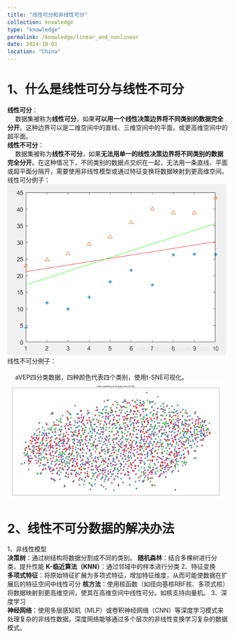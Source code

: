 ```yaml
---
title: "线性可分和非线性可分"
collection: knowledge
type: "knowledge"
permalink: /knowledge/linear_and_nonlinear
date: 2024-10-01
location: "China"
---
```


# 1、什么是线性可分与线性不可分
**线性可分**：
<br> &emsp; 数据集被称为**线性可分**，如果**可以用一个线性决策边界将不同类别的数据完全分开**。这种边界可以是二维空间中的直线、三维空间中的平面，或更高维空间中的超平面。
<br>
**线性不可分**：
<br> &emsp; 数据集被称为**线性不可分**，如果**无法用单一的线性决策边界将不同类别的数据完全分开**。在这种情况下，不同类别的数据点交织在一起，无法用一条直线、平面或超平面分隔开，需要使用非线性模型或通过特征变换将数据映射到更高维空间。 <br>
线性可分例子：<br>
<img src='/images/blogs/knowledges/线性可分/线性可分.png' width="500"> <br>
线性不可分例子：<br>
<br> &emsp; aVEP四分类数据，四种颜色代表四个类别，使用t-SNE可视化。
<img src='/images/blogs/knowledges/线性可分/线性不可分.png' width="500">

# 2、线性不可分数据的解决办法

1、非线性模型 <br> 
	**决策树**：通过树结构将数据分割成不同的类别。
	**随机森林**：结合多棵树进行分类，提升性能
	**K-临近算法（KNN）**：通过邻域中的样本进行分类
2、特征变换 <br> 
	**多项式特征**：将原始特征扩展为多项式特征，增加特征维度，从而可能使数据在扩展后的特征空间中线性可分
	**核方法**：使用核函数（如径向基核RBF核、多项式核）将数据映射到更高维空间，使其在高维空间中线性可分。如核支持向量机。
3、深度学习 <br> 
	**神经网络**：使用多层感知机（MLP）或卷积神经网络（CNN）等深度学习模式来处理复杂的非线性数据。深度网络能够通过多个层次的非线性变换学习复杂的数据模式。
